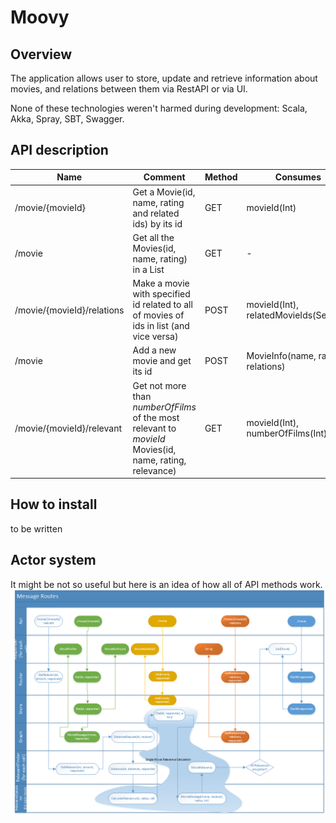 # Moovy
## Overview
The application allows user to store, update and retrieve information about movies, and relations between them via RestAPI or via UI.

None of these technologies weren't harmed during development: Scala, Akka, Spray, SBT, Swagger.
## API description
Name | Comment | Method | Consumes | Produces
-----| ------ |  -------|----------|---------
/movie/{movieId} | Get a Movie(id, name, rating and related ids) by its id |  GET | movieId(Int) | MovieProfile(id, name, rating, relations)
/movie | Get all the Movies(id, name, rating) in a List |  GET | - | List[Movie]
/movie/{movieId}/relations | Make a movie with specified id related to all of movies of ids in list (and vice versa) |  POST | movieId(Int), relatedMovieIds(Set[Int]) | Message if update gone well
/movie | Add a new movie and get its id |  POST | MovieInfo(name, rating, relations) | id(String)
/movie/{movieId}/relevant | Get not more than *numberOfFilms* of the most relevant to *movieId* Movies(id, name, rating, relevance) |  GET | movieId(Int), numberOfFilms(Int) | List[Movie]
## How to install
to be written
## Actor system
It might be not so useful but here is an idea of how all of API methods work.
![Routes](https://raw.githubusercontent.com/shtykh/moovy/master/Routes.png)
